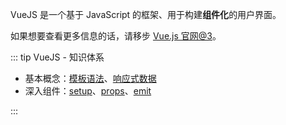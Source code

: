 <PageHeader content="Vue.js: JS 组件化框架" />

VueJS 是一个基于 JavaScript 的框架、用于构建**组件化**的用户界面。

如果想要查看更多信息的话，请移步 [Vue.js 官网@3](https://cn.vuejs.org/)。

::: tip VueJS - 知识体系

- 基本概念：[模板语法](./template-syntax.md)、[响应式数据](./responsive-data.md)
- 深入组件：[setup](./setup.md)、[props](./props.md)、[emit](./emit.md)

:::
